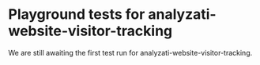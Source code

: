 # Playground tests for analyzati-website-visitor-tracking
We are still awaiting the first test run for analyzati-website-visitor-tracking.

